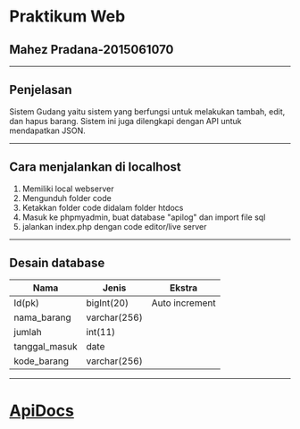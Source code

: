 # Praktikum Web
## Mahez Pradana-2015061070
---
## Penjelasan 
Sistem Gudang yaitu sistem yang berfungsi untuk melakukan tambah, edit, dan hapus barang. Sistem ini juga dilengkapi dengan API untuk mendapatkan JSON.

---
## Cara menjalankan di localhost
1. Memiliki local webserver
2. Mengunduh folder code
3. Ketakkan folder code didalam folder htdocs
4. Masuk ke phpmyadmin, buat database "apilog" dan import file sql
5. jalankan index.php dengan code editor/live server

---
## Desain database
| Nama | Jenis | Ekstra |
| ------ | ------ | ------ |
| Id(pk) | bigInt(20) | Auto increment |
| nama_barang | varchar(256) |
| jumlah | int(11) | 
| tanggal_masuk | date | 
| kode_barang | varchar(256) |

---
# [ApiDocs]
[ApiDocs]: <https://documenter.getpostman.com/view/23923810/2s8YstUE7Z>
